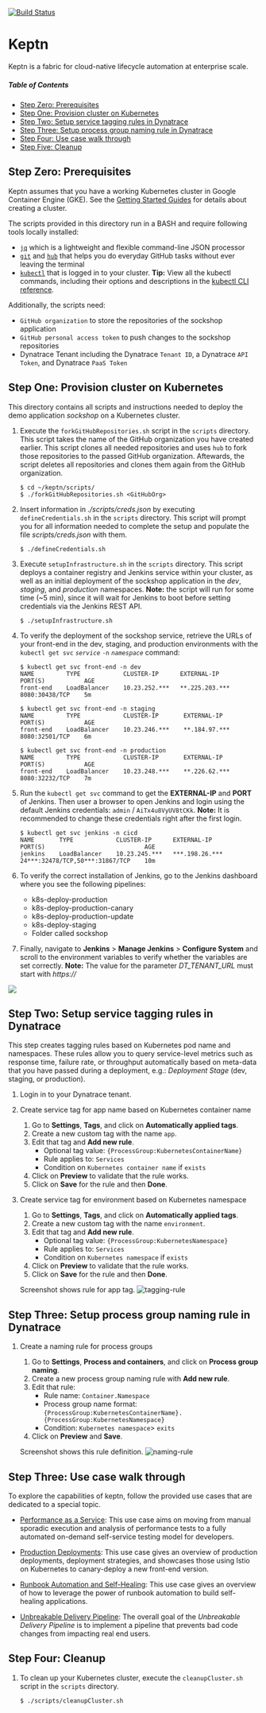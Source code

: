 [![Build Status](https://travis-ci.org/keptn/keptn.svg?branch=master)](https://travis-ci.org/keptn/keptn)
# Keptn
Keptn is a fabric for cloud-native lifecycle automation at enterprise scale.

##### Table of Contents
 * [Step Zero: Prerequisites](#step-zero)
 * [Step One: Provision cluster on Kubernetes](#step-one)
 * [Step Two: Setup service tagging rules in Dynatrace](#step-two)
 * [Step Three: Setup process group naming rule in Dynatrace](#step-three)
 * [Step Four: Use case walk through](#step-four)
 * [Step Five: Cleanup](#step-five)

## Step Zero: Prerequisites <a id="step-zero"></a>

Keptn assumes that you have a working Kubernetes cluster in Google Container Engine (GKE). See the [Getting Started Guides](https://kubernetes.io/docs/setup/) for details about creating a cluster.

The scripts provided in this directory run in a BASH and require following tools locally installed: 
* [`jq`](https://stedolan.github.io/jq/) which is a lightweight and flexible command-line JSON processor
* [`git`](https://git-scm.com/) and [`hub`](https://hub.github.com/) that helps you do everyday GitHub tasks without ever leaving the terminal
* [`kubectl`](https://kubernetes.io/docs/tasks/tools/install-kubectl/) that is logged in to your cluster. 
    **Tip:** View all the kubectl commands, including their options and descriptions in the [kubectl CLI reference](https://kubernetes.io/docs/user-guide/kubectl-overview/).

Additionally, the scripts need:
* `GitHub organization` to store the repositories of the sockshop application
* `GitHub personal access token` to push changes to the sockshop repositories
* Dynatrace Tenant including the Dynatrace `Tenant ID`, a Dynatrace `API Token`, and Dynatrace `PaaS Token`

## Step One: Provision cluster on Kubernetes <a id="step-one"></a>

This directory contains all scripts and instructions needed to deploy the demo application *sockshop* on a Kubernetes cluster.

1. Execute the `forkGitHubRepositories.sh` script in the `scripts` directory. This script takes the name of the GitHub organization you have created earlier. This script clones all needed repositories and uses `hub` to fork those repositories to the passed GitHub organization. Aftewards, the script deletes all repositories and clones them again from the GitHub organization.

    ```console
    $ cd ~/keptn/scripts/
    $ ./forkGitHubRepositories.sh <GitHubOrg>
    ```
    
1. Insert information in *./scripts/creds.json* by executing `defineCredentials.sh` in the `scripts` directory. This script will prompt you for all information needed to complete the setup and populate the file *scripts/creds.json* with them.

    ```console
    $ ./defineCredentials.sh
    ```
    
1. Execute `setupInfrastructure.sh` in the `scripts` directory. This script deploys a container registry and Jenkins service within your cluster, as well as an initial deployment of the sockshop application in the *dev*, *staging*, and *production* namespaces. **Note:** the script will run for some time (~5 min), since it will wait for Jenkins to boot before setting credentials via the Jenkins REST API.

    ```console
    $ ./setupInfrastructure.sh
    ```

1. To verify the deployment of the sockshop service, retrieve the URLs of your front-end in the dev, staging, and production environments with the `kubectl get svc` *`service`* `-n` *`namespace`* command:

    ```console
    $ kubectl get svc front-end -n dev
    NAME         TYPE            CLUSTER-IP      EXTERNAL-IP       PORT(S)           AGE
    front-end    LoadBalancer    10.23.252.***   **.225.203.***    8080:30438/TCP    5m
    ```

    ```console
    $ kubectl get svc front-end -n staging
    NAME         TYPE            CLUSTER-IP       EXTERNAL-IP      PORT(S)           AGE
    front-end    LoadBalancer    10.23.246.***    **.184.97.***    8080:32501/TCP    6m
    ```

    ```console
    $ kubectl get svc front-end -n production
    NAME         TYPE            CLUSTER-IP       EXTERNAL-IP      PORT(S)           AGE
    front-end    LoadBalancer    10.23.248.***    **.226.62.***    8080:32232/TCP    7m
    ```

1. Run the `kubectl get svc` command to get the **EXTERNAL-IP** and **PORT** of Jenkins. Then user a browser to open Jenkins and login using the default Jenkins credentials: `admin` / `AiTx4u8VyUV8tCKk`. **Note:** It is recommended to change these credentials right after the first login.

    ```console
    $ kubectl get svc jenkins -n cicd
    NAME       TYPE            CLUSTER-IP      EXTERNAL-IP       PORT(S)                            AGE
    jenkins    LoadBalancer    10.23.245.***   ***.198.26.***    24***:32478/TCP,50***:31867/TCP    10m
    ``` 

1. To verify the correct installation of Jenkins, go to the Jenkins dashboard where you see the following pipelines:
    * k8s-deploy-production
    * k8s-deploy-production-canary
    * k8s-deploy-production-update
    * k8s-deploy-staging
    * Folder called sockshop

1. Finally, navigate to **Jenkins** > **Manage Jenkins** > **Configure System** and  scroll to the environment variables to verify whether the variables are set correctly. **Note:** The value for the parameter *DT_TENANT_URL* must start with *https://*

![](./assets/jenkins-env-vars.png)

## Step Two: Setup service tagging rules in Dynatrace <a id="step-two"></a>

This step creates tagging rules based on Kubernetes pod name and namespaces.
These rules allow you to query service-level metrics such as response time, failure rate, or throughput automatically based on meta-data that you have passed during a deployment, e.g.: *Deployment Stage* (dev, staging, or production). 

1. Login in to your Dynatrace tenant.

1. Create service tag for app name based on Kubernetes container name
    1. Go to **Settings**, **Tags**, and click on **Automatically applied tags**.
    1. Create a new custom tag with the name `app`.
    1. Edit that tag and **Add new rule**.
        * Optional tag value: `{ProcessGroup:KubernetesContainerName}`
        * Rule applies to: `Services` 
        * Condition on `Kubernetes container name` if `exists`
    1. Click on **Preview** to validate that the rule works.
    1. Click on **Save** for the rule and then **Done**.

1. Create service tag for environment based on Kubernetes namespace
    1. Go to **Settings**, **Tags**, and click on **Automatically applied tags**.
    1. Create a new custom tag with the name `environment`.
    1. Edit that tag and **Add new rule**.
        * Optional tag value: `{ProcessGroup:KubernetesNamespace}`
        * Rule applies to: `Services` 
        * Condition on `Kubernetes namespace` if `exists`
    1. Click on **Preview** to validate that the rule works.
    1. Click on **Save** for the rule and then **Done**.

    Screenshot shows rule for app tag.
    ![tagging-rule](./assets/tagging_rule.png)

## Step Three: Setup process group naming rule in Dynatrace <a id="step-three"></a>

1. Create a naming rule for process groups
    1. Go to **Settings**, **Process and containers**, and click on **Process group naming**.
    1. Create a new process group naming rule with **Add new rule**. 
    1. Edit that rule:
        * Rule name: `Container.Namespace`
        * Process group name format: `{ProcessGroup:KubernetesContainerName}.{ProcessGroup:KubernetesNamespace}`
        * Condition: `Kubernetes namespace`> `exits`
    1. Click on **Preview** and **Save**.

    Screenshot shows this rule definition.
    ![naming-rule](./assets/pg_naming.png)

## Step Three: Use case walk through <a id="step-four"></a>

To explore the capabilities of keptn, follow the provided use cases that are dedicated to a special topic.

* [Performance as a Service](./usecases/performance-as-a-service): This use case aims on moving from manual sporadic execution and analysis of performance tests to a fully automated on-demand self-service testing model for developers.

* [Production Deployments](./usecases/production-deployments): This use case gives an overview of production deployments, deployment strategies, and showcases those using Istio on Kubernetes to canary-deploy a new front-end version.

* [Runbook Automation and Self-Healing](./usecases/runbook-automation-and-self-healing): This use case gives an overview of how to leverage the power of runbook automation to build self-healing applications. 

* [Unbreakable Delivery Pipeline](./usecases/unbreakable-delivery-pipeline): The overall goal of the *Unbreakable Delivery Pipeline* is to implement a pipeline that prevents bad code changes from impacting real end users.

## Step Four: Cleanup <a id="step-five"></a>

1. To clean up your Kubernetes cluster, execute the `cleanupCluster.sh` script in the `scripts` directory.

    ```console
    $ ./scripts/cleanupCluster.sh
    ```
